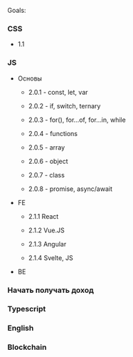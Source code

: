 Goals:

### CSS

- 1.1 

### JS
- Основы
  
  - 2.0.1 - const, let, var

  - 2.0.2 - if, switch, ternary

  - 2.0.3 - for(), for…of, for…in, while

  - 2.0.4 - functions
      
  - 2.0.5 - array
      
  - 2.0.6 - object
      
  - 2.0.7 - class
      
  - 2.0.8 - promise, async/await

- FE
    
  - 2.1.1 React 
      
  - 2.1.2 Vue.JS
      
  - 2.1.3 Angular
      
  -  2.1.4 Svelte, JS
 
- BE


### Начать получать доход
### Typescript
### English
### Blockchain
